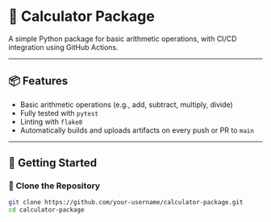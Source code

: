 # 🧮 Calculator Package

A simple Python package for basic arithmetic operations, with CI/CD integration using GitHub Actions.

---

## 📦 Features

- Basic arithmetic operations (e.g., add, subtract, multiply, divide)
- Fully tested with `pytest`
- Linting with `flake8`
- Automatically builds and uploads artifacts on every push or PR to `main`

---

## 🚀 Getting Started

### 📁 Clone the Repository

```bash
git clone https://github.com/your-username/calculator-package.git
cd calculator-package
